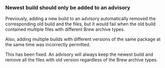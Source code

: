 ### Newest build should only be added to an advisory

Previously, adding a new build to an advisory automatically removed the
corresponding old build and the files, but it would fail when the old build
contained multiple files with different Brew archive types.

Also, adding multiple builds with different versions of the same package at the
same time was incorrectly permitted.

This has been fixed. An advisory will always keep the newest build and remove
all the files with old version regardless of the Brew archive types.
